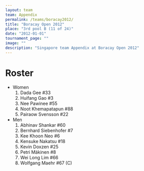 ```yaml
---
layout: team
team: Appendix
permalink: /teams/boracay2012/
title: "Boracay Open 2012"
place: "3rd pool B (11 of 24)"
date: "2012-01-01"
tournament_page: ""
image: ""
description: "Singapore team Appendix at Boracay Open 2012"
---
```


# Roster

* Women
	1. Dada Gee #33
	2. Huifang Gao #3
	3. Nee Pawinee #55
	4. Noot Khemapatapun #88
	5. Pairaow Svensson #22
* Men
	1. Abhinav Shankar #60
	2. Bernhard Siebenhofer #7
	3. Kee Khoon Neo #6
	4. Kensuke Nakatsu #18
	5. Kevin Doxzen #25
	6. Petri Mäkinen #8
	7. Wei Long Lim #66
	8. Wolfgang Maehr #67 (C)
